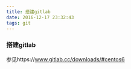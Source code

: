```yaml
---
title: 搭建gitlab
date: 2016-12-17 23:32:43
tags: git
---
```

### 搭建gitlab
参见https://www.gitlab.cc/downloads/#centos6
